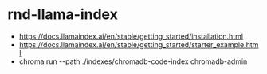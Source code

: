 # rnd-llama-index

- https://docs.llamaindex.ai/en/stable/getting_started/installation.html
- https://docs.llamaindex.ai/en/stable/getting_started/starter_example.html
- chroma run --path ./indexes/chromadb-code-index
  chromadb-admin